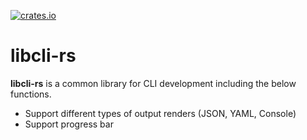 [![crates.io](https://img.shields.io/crates/v/libcli-rs.svg)](https://crates.io/crates/libcli-rs)

# libcli-rs

**libcli-rs** is a common library for CLI development including the below functions.

- Support different types of output renders (JSON, YAML, Console)
- Support progress bar
